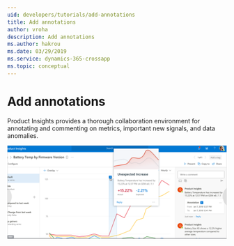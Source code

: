 ```yaml
---
uid: developers/tutorials/add-annotations
title: Add annotations
author: vroha
description: Add annotations
ms.author: hakrou
ms.date: 03/29/2019
ms.service: dynamics-365-crossapp
ms.topic: conceptual
---
```


# Add annotations

Product Insights provides a thorough collaboration environment for annotating and commenting on metrics, important new signals, and data anomalies.

![How to annotate](annotations.png)
